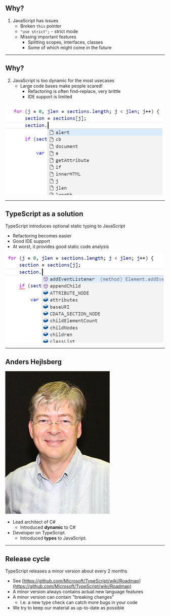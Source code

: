 ## Why?

1. JavaScript has issues
    * Broken `this` pointer
    * `"use strict";` - strict mode
    * Missing important features
        * Splitting scopes, interfaces, classes
        * Some of which might come in the future

---

## Why?

2. JavaScript is too dynamic for the most usecases
    * Large code bases make people scared!
        * Refactoring is often find-replace, very brittle
        * IDE support is limited

<!-- .element start="2" -->

![Too dynamic](resources/js-too-dynamic.png)

---

## TypeScript as a solution

TypeScript introduces optional static typing to JavaScript

* Refactoring becomes easier
* Good IDE support
* At worst, it provides good static code analysis

![TypeScript static type example](resources/ts-static-type-example.png)

---

## Anders Hejlsberg

![Anders Hejlsberg](resources/Anders_Hejlsberg.jpg) <!-- .element class="small-logo" -->

* Lead architect of C#
    * Introduced **dynamic** to C#
* Developer on TypeScript.
    * Introduced **types** to JavaScript.

---

## Release cycle

TypeScript releases a minor version about every 2 months

* See [https://github.com/Microsoft/TypeScript/wiki/Roadmap](https://github.com/Microsoft/TypeScript/wiki/Roadmap) <!-- .element target="_blank" -->
* A minor version always contains actual new language features
* A minor version can contain "breaking changes"
    * I.e. a new type check can catch more bugs in your code
* We try to keep our material as up-to-date as possible


